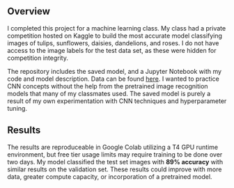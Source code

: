 ## Overview
I completed this project for a machine learning class. My class had a private competition hosted on Kaggle to build the most accurate model classifying images of tulips, sunflowers, daisies, dandelions, and roses. I do not have access to the image labels for the test data set, as these were hidden for competition integrity. 

The repository includes the saved model, and a Jupyter Notebook with my code and model description. Data can be found [here](https://drive.google.com/file/d/11oYevrntDb1i3z09EVaCvY7gQTlLl_I9/view?usp=sharing). I wanted to practice CNN concepts without the help from the pretrained image recognition models that many of my classmates used. The saved model is purely a result of my own experimentation with CNN techniques and hyperparameter tuning.

## Results
The results are reproduceable in Google Colab utilizing a T4 GPU runtime environment, but free tier usage limits may require training to be done over two days. My model classified the test set images with **89% accuracy** with similar results on the validation set. These results could improve with more data, greater compute capacity, or incorporation of a pretrained model.
